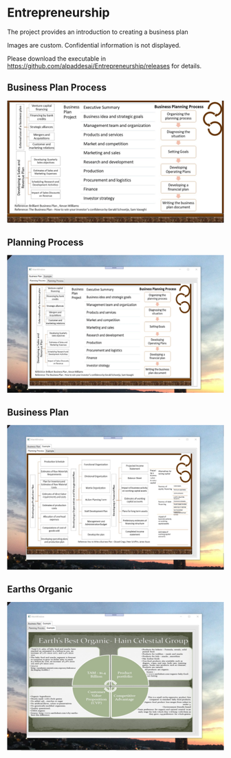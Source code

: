 # Entrepreneurship 

The project provides an introduction to creating a business plan

Images are custom. Confidential information is not displayed.

Please download the executable in https://github.com/alpaddesai/Entrepreneurship/releases for details.

## Business Plan Process
![image](BusinessPlanProcess.jpg)

## Planning Process
![image](BusinessPlanningProcess.png)

## Business Plan 
![image](PlanningProcess.png)

## Earths Organic 
![image](EarthsOrganicHainCelestialGroup.png)
